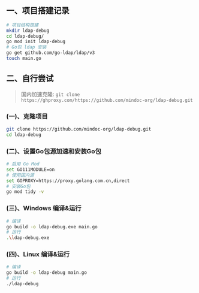 ## 一、项目搭建记录
```bash
# 项目结构搭建
mkdir ldap-debug
cd ldap-debug/
go mod init ldap-debug
# Go包 ldap 安装
go get github.com/go-ldap/ldap/v3
touch main.go
```

## 二、自行尝试
>  国内加速克隆:
> `git clone https://ghproxy.com/https://github.com/mindoc-org/ldap-debug.git`

### (一)、克隆项目
```bash
git clone https://github.com/mindoc-org/ldap-debug.git
cd ldap-debug
```

### (二)、设置Go包源加速和安装Go包
```bash
# 启用 Go Mod
set GO111MODULE=on
# 使用国内源
set GOPROXY=https://proxy.golang.com.cn,direct
# 安装Go包
go mod tidy -v
```
### (三)、Windows 编译&运行
```bash
# 编译
go build -o ldap-debug.exe main.go
# 运行
.\ldap-debug.exe
```

### (四)、Linux 编译&运行
```bash
# 编译
go build -o ldap-debug main.go
# 运行
./ldap-debug
```

